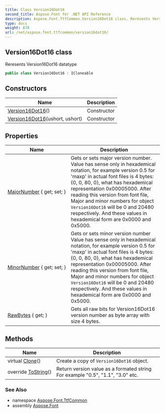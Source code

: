 ```yaml
---
title: Class Version16Dot16
second_title: Aspose.Font for .NET API Reference
description: Aspose.Font.TtfCommon.Version16Dot16 class. Reresents Version16Dot16 datatype
type: docs
weight: 870
url: /net/aspose.font.ttfcommon/version16dot16/
---
```

## Version16Dot16 class

Reresents Version16Dot16 datatype

```csharp
public class Version16Dot16 : ICloneable
```

## Constructors

| Name | Description |
| --- | --- |
| [Version16Dot16](version16dot16/#constructor)() | Constructor |
| [Version16Dot16](version16dot16/#constructor_1)(ushort, ushort) | Constructor |

## Properties

| Name | Description |
| --- | --- |
| [MajorNumber](../../aspose.font.ttfcommon/version16dot16/majornumber/) { get; set; } | Gets or sets major version number. Value has sense only in hexademical notation, for example version 0.5 for 'maxp' in actual font files is 4 bytes: {0, 0, 80, 0}, what has hexademical representation 0x00005000. After reading this version from font file, Major and minor numbers for object `Version16Dot16` will be 0 and 20480 respectively. And these values in hexademical form are 0x0000 and 0x5000. |
| [MinorNumber](../../aspose.font.ttfcommon/version16dot16/minornumber/) { get; set; } | Gets or sets minor version number Value has sense only in hexademical notation, for example version 0.5 for 'maxp' in actual font files is 4 bytes: {0, 0, 80, 0}, what has hexademical representation 0x00005000. After reading this version from font file, Major and minor numbers for object `Version16Dot16` will be 0 and 20480 respectively. And these values in hexademical form are 0x0000 and 0x5000. |
| [RawBytes](../../aspose.font.ttfcommon/version16dot16/rawbytes/) { get; } | Gets all raw bits for Version16Dot16 version number as byte array with size 4 bytes. |

## Methods

| Name | Description |
| --- | --- |
| virtual [Clone](../../aspose.font.ttfcommon/version16dot16/clone/)() | Create a copy of `Version16Dot16` object. |
| override [ToString](../../aspose.font.ttfcommon/version16dot16/tostring/)() | Return version value as a formated string For example "0.5", "1.1", "3.0" etc. |

### See Also

* namespace [Aspose.Font.TtfCommon](../../aspose.font.ttfcommon/)
* assembly [Aspose.Font](../../)


